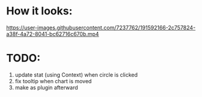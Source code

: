 # How it looks:
https://user-images.githubusercontent.com/7237762/191592166-2c757824-a38f-4a72-8041-bc62716c670b.mp4


# TODO:
1. update stat (using Context) when circle is clicked
2. fix tooltip when chart is moved
3. make as plugin afterward
